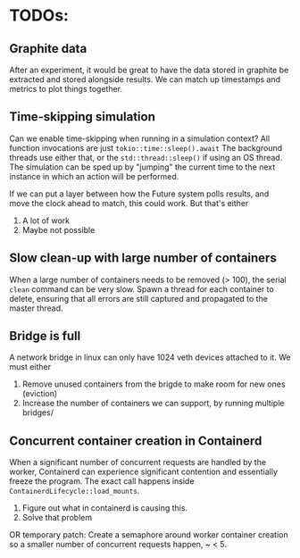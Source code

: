 # TODOs:

## Graphite data

After an experiment, it would be great to have the data stored in graphite be extracted and stored alongside results.
We can match up timestamps and metrics to plot things together.

## Time-skipping simulation

Can we enable time-skipping when running in a simulation context?
All function invocations are just `tokio::time::sleep().await`
The background threads use either that, or the `std::thread::sleep()` if using an OS thread.
The simulation can be sped up by "jumping" the current time to the next instance in which an action will be performed.

If we can put a layer between how the Future system polls results, and move the clock ahead to match, this could work.
But that's either 
1. A lot of work
1. Maybe not possible

## Slow clean-up with large number of containers

When a large number of containers needs to be removed (> 100), the serial `clean` command can be very slow.
Spawn a thread for each container to delete, ensuring that all errors are still captured and propagated to the master thread.

## Bridge is full

A network bridge in linux can only have 1024 veth devices attached to it.
We must either
1. Remove unused containers from the brigde to make room for new ones (eviction)
2. Increase the number of containers we can support, by running multiple bridges/

## Concurrent container creation in Containerd

When a significant number of concurrent requests are handled by the worker, Containerd can experience significant contention and essentially freeze the program.
The exact call happens inside `ContainerdLifecycle::load_mounts`.

1. Figure out what in containerd is causing this.
1. Solve that problem

OR temporary patch:
Create a semaphore around worker container creation so a smaller number of concurrent requests happen, ~ < 5.

